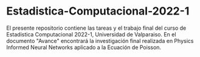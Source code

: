 # Estadistica-Computacional-2022-1
El presente repositorio contiene las tareas y el trabajo final del curso de Estadistica Computacional 2022-1, Universidad de Valparaiso.
En el documento "Avance" encontrará la investigación final realizada en Physics Informed Neural Networks aplicado a la Ecuación de Poisson.
